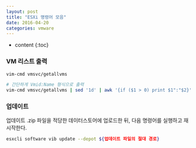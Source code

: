 ```yaml
---
layout: post
title: "ESXi 명령어 모음"
date: 2016-04-20
categories: vmware
---
```


* content
{:toc}

### VM 리스트 출력

```bash
vim-cmd vmsvc/getallvms

# 간단하게 Vmid:Name 형식으로 출력
vim-cmd vmsvc/getallvms | sed '1d' | awk '{if ($1 > 0) print $1":"$2}'
```


### 업데이트

업데이트 .zip 파일을 적당한 데이터스토어에 업로드한 뒤, 다음 명령어를 실행하고 재시작한다.

```bash
esxcli software vib update --depot ${업데이트 파일의 절대 경로}
```
